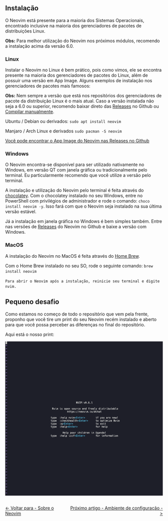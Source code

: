 ## Instalação

O Neovim está presente para a maioria dos Sistemas Operacionais, encontrado inclusive na maioria dos gerenciadores de pacotes de distribuições Linux.

**Obs:** Para melhor utilização do Neovim nos próximos módulos, recomendo a instalação acima da versão 6.0.

### Linux

Instalar o Neovim no Linux é bem prático, pois como vimos, ele se encontra presente na maioria dos gerenciadores de pacotes do Linux, além de possuir uma versão em App Image. Alguns exemplos de instalação nos gerenciadores de pacotes mais famosos:

**Obs:** Nem sempre a versão que está nos repositórios dos gerenciadores de pacote da distribuição Linux é o mais atual. Caso a versão instalada não seja a 6.0 ou superior, recomendo baixar direto das [Releases](https://github.com/neovim/neovim/releases) no Github ou [Compilar manualmente](https://github.com/neovim/neovim/wiki/Building-Neovim).

Ubuntu / Debian ou derivados: `sudo apt install neovim`

Manjaro / Arch Linux e derivados `sudo pacman -S neovim`

[Você pode encontrar o App Image do Neovim nas Releases no Github](https://github.com/neovim/neovim/releases)

### Windows

O Neovim encontra-se disponível para ser utilizado nativamente no Windows, em versão QT com janela gráfica ou tradicionalmente pelo terminal. Eu particularmente recomendo que você utilize a versão pelo terminal.

A instalação e utilização do Neovim pelo terminal é feita através do [chocolatey](https://chocolatey.org/). Com o chocolatey instalado no seu Windows, entre no PowerShell com privilégios de administrador e rode o comando: `choco install neovim -y`. Isso fará com que o Neovim seja instalado na sua última versão estável.

Já a instalação em janela gráfica no Windows é bem simples também. Entre nas versões de [Releases](https://github.com/neovim/neovim/releases) do Neovim no Github e baixe a versão com Windows.

### MacOS

A instalação do Neovim no MacOS é feita através do [Home Brew](https://brew.sh/).

Com o Home Brew instalado no seu SO, rode o seguinte comando: `brew install neovim`

`Para abrir o Neovim após a instalação, reinicie seu terminal e digite nvim.`

## Pequeno desafio

Como estamos no começo de todo o repositório que vem pela frente, proponho que você tire um print do seu Neovim recém instalado e aberto para que você possa perceber as diferenças no final do repositório.

Aqui está o nosso print:

![Print neovim zerado](../../images/modulo-01/nvimzerado.png)

<div style="display: flex; justify-content: space-between;">
    <p align="left">
        <a href="./sobre-o-neovim.md"><- Voltar para - Sobre o Neovim</a>
    </p>
    <p align="right">
        <a href="./ambiente-de-configuracao.md">Próximo artigo - Ambiente de configuração -></a>
    </p>
</div>
